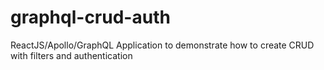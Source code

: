 # graphql-crud-auth
ReactJS/Apollo/GraphQL Application to demonstrate how to create CRUD with filters and authentication
